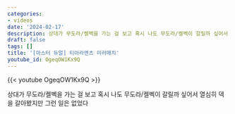 ```yaml
---
categories:
- videos
date: '2024-02-17'
description: 상대가 무도라/켈벡을 가는 걸 보고 혹시 나도 무도라/켈벡이 갈릴까 싶어서 열심히 덱을 갈아봤지만 그런 일은 없었다
draft: false
tags: []
title: '[마스터 듀얼] 티아라멘츠 미러매치'
youtube_id: OgeqOW1Kx9Q
---
```



{{< youtube OgeqOW1Kx9Q >}}

상대가 무도라/켈벡을 가는 걸 보고 혹시 나도 무도라/켈벡이 갈릴까 싶어서 열심히 덱을 갈아봤지만 그런 일은 없었다